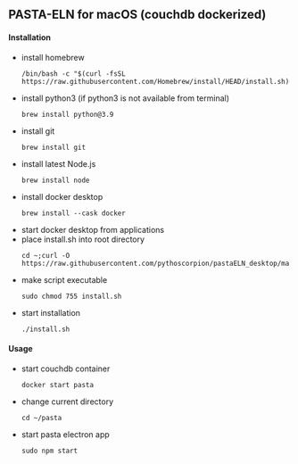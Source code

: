 ## PASTA-ELN for macOS (couchdb dockerized)

#### Installation
- install homebrew
  ```
  /bin/bash -c "$(curl -fsSL https://raw.githubusercontent.com/Homebrew/install/HEAD/install.sh)"
  ```
- install python3 (if python3 is not available from terminal) 
  ```
  brew install python@3.9
  ```
- install git
  ```
  brew install git
  ```
- install latest Node.js
  ```
  brew install node
  ```
- install docker desktop
  ```
  brew install --cask docker
  ```
- start docker desktop from applications
- place install.sh into root directory
  ```
  cd ~;curl -O https://raw.githubusercontent.com/pythoscorpion/pastaELN_desktop/master/install/install.sh
  ```
- make script executable
  ```
  sudo chmod 755 install.sh
  ```
- start installation
  ```
  ./install.sh
  ```

#### Usage
- start couchdb container
  ```
  docker start pasta
  ```
- change current directory
  ```
  cd ~/pasta
  ```
- start pasta electron app
  ```
  sudo npm start
  ```
